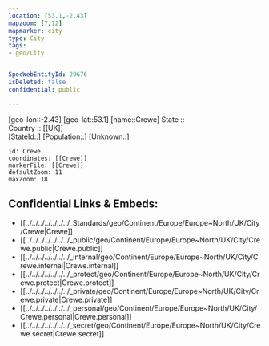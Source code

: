 ```yaml
---
location: [53.1,-2.43] 
mapzoom: [7,12] 
mapmarker: city 
type: City
tags:
- geo/City


SpocWebEntityId: 29676
isDeleted: false
confidential: public

---
```

[geo-lon::-2.43] 
[geo-lat::53.1] 
[name::Crewe] 
State ::  
Country :: [[UK]]  
[StateId::] 
[Population::] 
[Unknown::] 


```leaflet
id: Crewe
coordinates: [[Crewe]] 
markerFile: [[Crewe]] 
defaultZoom: 11 
maxZoom: 18
```


## Confidential Links & Embeds: 
- [[../../../../../../../_Standards/geo/Continent/Europe/Europe~North/UK/City/Crewe|Crewe]] 
- [[../../../../../../../_public/geo/Continent/Europe/Europe~North/UK/City/Crewe.public|Crewe.public]] 
- [[../../../../../../../_internal/geo/Continent/Europe/Europe~North/UK/City/Crewe.internal|Crewe.internal]] 
- [[../../../../../../../_protect/geo/Continent/Europe/Europe~North/UK/City/Crewe.protect|Crewe.protect]] 
- [[../../../../../../../_private/geo/Continent/Europe/Europe~North/UK/City/Crewe.private|Crewe.private]] 
- [[../../../../../../../_personal/geo/Continent/Europe/Europe~North/UK/City/Crewe.personal|Crewe.personal]] 
- [[../../../../../../../_secret/geo/Continent/Europe/Europe~North/UK/City/Crewe.secret|Crewe.secret]] 
